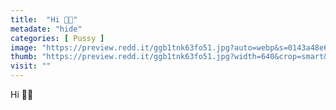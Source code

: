 ```yaml
---
title:  "Hi 🙈👻"
metadate: "hide"
categories: [ Pussy ]
image: "https://preview.redd.it/ggb1tnk63fo51.jpg?auto=webp&s=0143a48e6625e417588bdc066fa62ae3064f1adc"
thumb: "https://preview.redd.it/ggb1tnk63fo51.jpg?width=640&crop=smart&auto=webp&s=a5cb8abcbba384c6a502372c00eff3d078b7e0e1"
visit: ""
---
```

Hi 🙈👻
